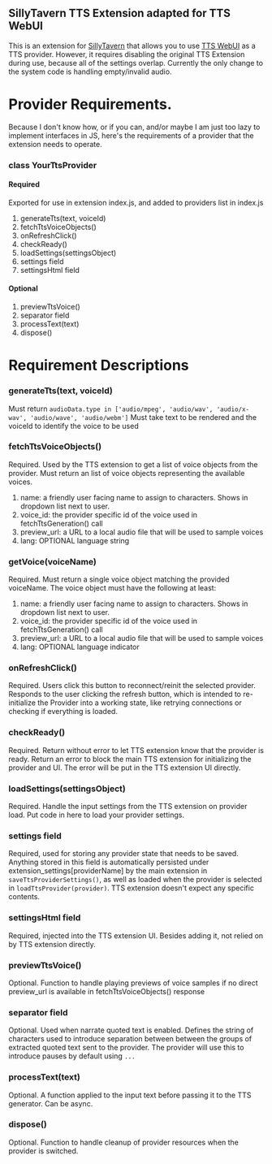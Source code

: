 ## SillyTavern TTS Extension adapted for TTS WebUI

This is an extension for [SillyTavern](https://github.com/SillyTavern/SillyTavern) that allows you to use [TTS WebUI](https://github.com/rsxdalv/tts-webui) as a TTS provider. However, it requires disabling the original TTS Extension during use, because all of the settings overlap.
Currently the only change to the system code is handling empty/invalid audio.

# Provider Requirements.
Because I don't know how, or if you can, and/or maybe I am just too lazy to implement interfaces in JS, here's the requirements of a provider that the extension needs to operate.

### class YourTtsProvider
#### Required
Exported for use in extension index.js, and added to providers list in index.js
1. generateTts(text, voiceId)
2. fetchTtsVoiceObjects()
3. onRefreshClick()
4. checkReady()
5. loadSettings(settingsObject)
6. settings field
7. settingsHtml field

#### Optional
1. previewTtsVoice()
2. separator field
3. processText(text)
4. dispose()

# Requirement Descriptions
### generateTts(text, voiceId)
Must return `audioData.type in ['audio/mpeg', 'audio/wav', 'audio/x-wav', 'audio/wave', 'audio/webm']`
Must take text to be rendered and the voiceId to identify the voice to be used

### fetchTtsVoiceObjects()
Required.
Used by the TTS extension to get a list of voice objects from the provider.
Must return an list of voice objects representing the available voices.
1. name: a friendly user facing name to assign to characters. Shows in dropdown list next to user.
2. voice_id: the provider specific id of the voice used in fetchTtsGeneration() call
3. preview_url: a URL to a local audio file that will be used to sample voices
4. lang: OPTIONAL language string

### getVoice(voiceName)
Required.
Must return a single voice object matching the provided voiceName. The voice object must have the following at least:
1. name: a friendly user facing name to assign to characters. Shows in dropdown list next to user.
2. voice_id: the provider specific id of the voice used in fetchTtsGeneration() call
3. preview_url: a URL to a local audio file that will be used to sample voices
4. lang: OPTIONAL language indicator

### onRefreshClick()
Required.
Users click this button to reconnect/reinit the selected provider.
Responds to the user clicking the refresh button, which is intended to re-initialize the Provider into a working state, like retrying connections or checking if everything is loaded.

### checkReady()
Required.
Return without error to let TTS extension know that the provider is ready.
Return an error to block the main TTS extension for initializing the provider and UI. The error will be put in the TTS extension UI directly.

### loadSettings(settingsObject)
Required.
Handle the input settings from the TTS extension on provider load.
Put code in here to load your provider settings.

### settings field
Required, used for storing any provider state that needs to be saved.
Anything stored in this field is automatically persisted under extension_settings[providerName] by the main extension in `saveTtsProviderSettings()`, as well as loaded when the provider is selected in `loadTtsProvider(provider)`.
TTS extension doesn't expect any specific contents.

### settingsHtml field
Required, injected into the TTS extension UI. Besides adding it, not relied on by TTS extension directly.

### previewTtsVoice()
Optional.
Function to handle playing previews of voice samples if no direct preview_url is available in fetchTtsVoiceObjects() response

### separator field
Optional.
Used when narrate quoted text is enabled.
Defines the string of characters used to introduce separation between between the groups of extracted quoted text sent to the provider. The provider will use this to introduce pauses by default using `...`

### processText(text)
Optional.
A function applied to the input text before passing it to the TTS generator. Can be async.

### dispose()
Optional.
Function to handle cleanup of provider resources when the provider is switched.
